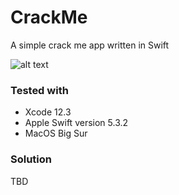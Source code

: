 # CrackMe
A simple crack me app written in Swift

![alt text](https://i.imgur.com/X2Fje0r.png "CrackMe App")

### Tested with
* Xcode 12.3
* Apple Swift version 5.3.2 
* MacOS Big Sur

### Solution

TBD

